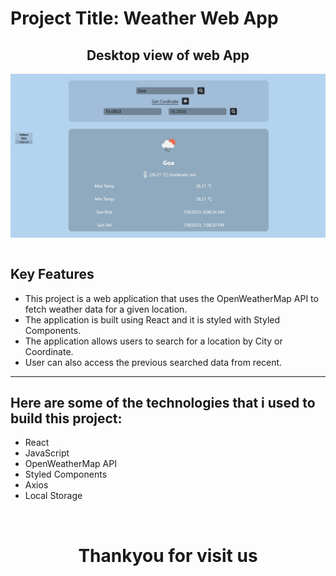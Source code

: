 <h1 >Project Title: Weather Web App</h1>
<h2 align="center">Desktop view of web App</h2> 

 <img src="https://github.com/letswriteaprogram/Weather-App-/blob/main/public/assets/images/Untitled.jpg?raw=true" alt="Application image" align="center"> 

<br>
<br>
<h2>Key Features</h2>

<ul>
    <li>This project is a web application that uses the OpenWeatherMap API to fetch weather data for a given location.</li>
    <li>The application is built using React and it is styled with Styled Components.</li>
    <li>The application allows users to search for a location by City or Coordinate.</li>
    <li>User can also access the previous searched data from recent.</li>
  
</ul>
    <hr>
<h2>Here are some of the technologies that i used to build this project:</h2>
<ul>
    <li>React</li>
    <li>JavaScript</li>
    <li>OpenWeatherMap API</li>
    <li>Styled Components</li>
    <li>Axios</li>
    <li>Local Storage</li>
</ul>

<br>
<h1 align="center">Thankyou for visit us </h1>
<br>
<br>
